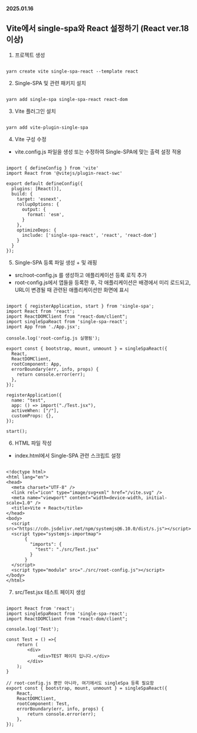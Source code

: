 **2025.01.16**

## Vite에서 single-spa와 React 설정하기 (React ver.18 이상)

1. 프로젝트 생성
```

yarn create vite single-spa-react --template react

```

2. Single-SPA 및 관련 패키지 설치
```

yarn add single-spa single-spa-react react-dom

```

3. Vite 플러그인 설치
```

yarn add vite-plugin-single-spa

```

4. Vite 구성 수정
- vite.config.js 파일을 생성 또는 수정하여 Single-SPA에 맞는 출력 설정 적용
```

import { defineConfig } from 'vite'
import React from '@vitejs/plugin-react-swc'

export default defineConfig({
  plugins: [React()],
  build: {
    target: 'esnext',
    rollupOptions: {
      output: {
        format: 'esm',
      }
    },
    optimizeDeps: {
      include: ['single-spa-react', 'react', 'react-dom']
    }
  }
});

```

5. Single-SPA 등록 파일 생성 + 및 래핑
- src/root-config.js 를 생성하고 애플리케이션 등록 로직 추가
- root-config.js에서 앱들을 등록한 후, 각 애플리케이션은 배경에서 미리 로드되고, URL이 변경될 때 관련된 애플리케이션만 화면에 표시

```

import { registerApplication, start } from 'single-spa';
import React from 'react';
import ReactDOMClient from "react-dom/client";
import singleSpaReact from 'single-spa-react';
import App from './App.jsx';

console.log('root-config.js 실행됨');

export const { bootstrap, mount, unmount } = singleSpaReact({
  React,
  ReactDOMClient,
  rootComponent: App,
  errorBoundary(err, info, props) {
    return console.error(err);
  },
});

registerApplication({
  name: "test",
  app: () => import("./Test.jsx"),
  activeWhen: ["/"],
  customProps: {},
});

start();

```

6. HTML 파일 작성
- index.html에서 Single-SPA 관련 스크립트 설정
```

<!doctype html>
<html lang="en">
<head>
  <meta charset="UTF-8" />
  <link rel="icon" type="image/svg+xml" href="/vite.svg" />
  <meta name="viewport" content="width=device-width, initial-scale=1.0" />
  <title>Vite + React</title>
</head>
<body>
  <script src="https://cdn.jsdelivr.net/npm/systemjs@6.10.0/dist/s.js"></script>
  <script type="systemjs-importmap">
       {
         "imports": {
           "test": "./src/Test.jsx"
         }
       }
  </script>
  <script type="module" src="./src/root-config.js"></script>
</body>
</html>

```

7. src/Test.jsx 테스트 페이지 생성
```

import React from 'react';
import singleSpaReact from 'single-spa-react';
import ReactDOMClient from "react-dom/client";

console.log('Test');

const Test = () =>{
    return (
        <div>
            <div>TEST 페이지 입니다.</div>
        </div>
    );
}

// root-config.js 뿐만 아니라, 여기에서도 singleSpa 등록 필요함
export const { bootstrap, mount, unmount } = singleSpaReact({
    React,
    ReactDOMClient,
    rootComponent: Test,
    errorBoundary(err, info, props) {
        return console.error(err);
    },
});

```